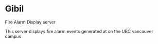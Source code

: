 # Gibil
Fire Alarm Display server

This server displays fire alarm events generated at on the UBC vancouver campus
